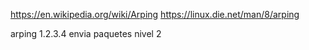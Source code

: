 https://en.wikipedia.org/wiki/Arping
https://linux.die.net/man/8/arping

arping 1.2.3.4
envia paquetes nivel 2
